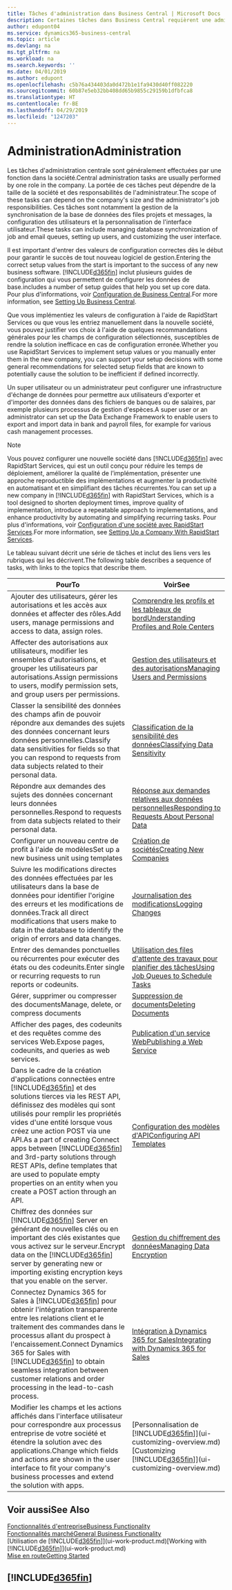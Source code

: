 ```yaml
---
title: Tâches d'administration dans Business Central | Microsoft Docs
description: Certaines tâches dans Business Central requièrent une administration centrale et une configuration. Découvrez quelles sont ces tâches et ce que vous devez faire.
author: edupont04
ms.service: dynamics365-business-central
ms.topic: article
ms.devlang: na
ms.tgt_pltfrm: na
ms.workload: na
ms.search.keywords: ''
ms.date: 04/01/2019
ms.author: edupont
ms.openlocfilehash: c5b76a434403da0d472b1e1fa9430d40ff082220
ms.sourcegitcommit: 60b87e5eb32bb408dd65b9855c29159b1dfbfca8
ms.translationtype: HT
ms.contentlocale: fr-BE
ms.lasthandoff: 04/29/2019
ms.locfileid: "1247203"
---
```

# <a name="administration"></a><span data-ttu-id="6f88a-104">Administration</span><span class="sxs-lookup"><span data-stu-id="6f88a-104">Administration</span></span>
<span data-ttu-id="6f88a-105">Les tâches d'administration centrale sont généralement effectuées par une fonction dans la société.</span><span class="sxs-lookup"><span data-stu-id="6f88a-105">Central administration tasks are usually performed by one role in the company.</span></span> <span data-ttu-id="6f88a-106">La portée de ces tâches peut dépendre de la taille de la société et des responsabilités de l'administrateur.</span><span class="sxs-lookup"><span data-stu-id="6f88a-106">The scope of these tasks can depend on the company's size and the administrator's job responsibilities.</span></span> <span data-ttu-id="6f88a-107">Ces tâches sont notamment la gestion de la synchronisation de la base de données des files projets et messages, la configuration des utilisateurs et la personnalisation de l'interface utilisateur.</span><span class="sxs-lookup"><span data-stu-id="6f88a-107">These tasks can include managing database synchronization of job and email queues, setting up users, and customizing the user interface.</span></span>  

<span data-ttu-id="6f88a-108">Il est important d'entrer des valeurs de configuration correctes dès le début pour garantir le succès de tout nouveau logiciel de gestion.</span><span class="sxs-lookup"><span data-stu-id="6f88a-108">Entering the correct setup values from the start is important to the success of any new business software.</span></span> [!INCLUDE[d365fin](includes/d365fin_md.md)] <span data-ttu-id="6f88a-109">inclut plusieurs guides de configuration qui vous permettent de configurer les données de base.</span><span class="sxs-lookup"><span data-stu-id="6f88a-109">includes a number of setup guides that help you set up core data.</span></span> <span data-ttu-id="6f88a-110">Pour plus d'informations, voir [Configuration de Business Central](setup.md).</span><span class="sxs-lookup"><span data-stu-id="6f88a-110">For more information, see [Setting Up Business Central](setup.md).</span></span>

<span data-ttu-id="6f88a-111">Que vous implémentiez les valeurs de configuration à l'aide de RapidStart Services ou que vous les entriez manuellement dans la nouvelle société, vous pouvez justifier vos choix à l'aide de quelques recommandations générales pour les champs de configuration sélectionnés, susceptibles de rendre la solution inefficace en cas de configuration erronée.</span><span class="sxs-lookup"><span data-stu-id="6f88a-111">Whether you use RapidStart Services to implement setup values or you manually enter them in the new company, you can support your setup decisions with some general recommendations for selected setup fields that are known to potentially cause the solution to be inefficient if defined incorrectly.</span></span>  

<span data-ttu-id="6f88a-112">Un super utilisateur ou un administrateur peut configurer une infrastructure d'échange de données pour permettre aux utilisateurs d'exporter et d'importer des données dans des fichiers de banques ou de salaires, par exemple plusieurs processus de gestion d'espèces.</span><span class="sxs-lookup"><span data-stu-id="6f88a-112">A super user or an administrator can set up the Data Exchange Framework to enable users to export and import data in bank and payroll files, for example for various cash management processes.</span></span>

> [!NOTE]
> <span data-ttu-id="6f88a-113">Vous pouvez configurer une nouvelle société dans [!INCLUDE[d365fin](includes/d365fin_md.md)] avec RapidStart Services, qui est un outil conçu pour réduire les temps de déploiement, améliorer la qualité de l’implémentation, présenter une approche reproductible des implémentations et augmenter la productivité en automatisant et en simplifiant des tâches récurrentes.</span><span class="sxs-lookup"><span data-stu-id="6f88a-113">You can set up a new company in [!INCLUDE[d365fin](includes/d365fin_md.md)] with RapidStart Services, which is a tool designed to shorten deployment times, improve quality of implementation, introduce a repeatable approach to implementations, and enhance productivity by automating and simplifying recurring tasks.</span></span> <span data-ttu-id="6f88a-114">Pour plus d'informations, voir [Configuration d'une société avec RapidStart Services](admin-set-up-a-company-with-rapidstart.md).</span><span class="sxs-lookup"><span data-stu-id="6f88a-114">For more information, see [Setting Up a Company With RapidStart Services](admin-set-up-a-company-with-rapidstart.md).</span></span>

<span data-ttu-id="6f88a-115">Le tableau suivant décrit une série de tâches et inclut des liens vers les rubriques qui les décrivent.</span><span class="sxs-lookup"><span data-stu-id="6f88a-115">The following table describes a sequence of tasks, with links to the topics that describe them.</span></span>   

|<span data-ttu-id="6f88a-116">**Pour**</span><span class="sxs-lookup"><span data-stu-id="6f88a-116">**To**</span></span>|<span data-ttu-id="6f88a-117">**Voir**</span><span class="sxs-lookup"><span data-stu-id="6f88a-117">**See**</span></span>|  
|------------|-------------|  
|<span data-ttu-id="6f88a-118">Ajouter des utilisateurs, gérer les autorisations et les accès aux données et affecter des rôles.</span><span class="sxs-lookup"><span data-stu-id="6f88a-118">Add users, manage permissions and access to data, assign roles.</span></span>|[<span data-ttu-id="6f88a-119">Comprendre les profils et les tableaux de bord</span><span class="sxs-lookup"><span data-stu-id="6f88a-119">Understanding Profiles and Role Centers</span></span>](admin-users-profiles-roles.md)|  
|<span data-ttu-id="6f88a-120">Affecter des autorisations aux utilisateurs, modifier les ensembles d'autorisations, et grouper les utilisateurs par autorisations.</span><span class="sxs-lookup"><span data-stu-id="6f88a-120">Assign permissions to users, modify permission sets, and group users per permissions.</span></span>|[<span data-ttu-id="6f88a-121">Gestion des utilisateurs et des autorisations</span><span class="sxs-lookup"><span data-stu-id="6f88a-121">Managing Users and Permissions</span></span>](ui-how-users-permissions.md)|
|<span data-ttu-id="6f88a-122">Classer la sensibilité des données des champs afin de pouvoir répondre aux demandes des sujets des données concernant leurs données personnelles.</span><span class="sxs-lookup"><span data-stu-id="6f88a-122">Classify data sensitivities for fields so that you can respond to requests from data subjects related to their personal data.</span></span>|[<span data-ttu-id="6f88a-123">Classification de la sensibilité des données</span><span class="sxs-lookup"><span data-stu-id="6f88a-123">Classifying Data Sensitivity</span></span>](admin-classifying-data-sensitivity.md)|
|<span data-ttu-id="6f88a-124">Répondre aux demandes des sujets des données concernant leurs données personnelles.</span><span class="sxs-lookup"><span data-stu-id="6f88a-124">Respond to requests from data subjects related to their personal data.</span></span>|[<span data-ttu-id="6f88a-125">Réponse aux demandes relatives aux données personnelles</span><span class="sxs-lookup"><span data-stu-id="6f88a-125">Responding to Requests About Personal Data</span></span>](admin-responding-to-requests-about-personal-data.md)|
|<span data-ttu-id="6f88a-126">Configurer un nouveau centre de profit à l'aide de modèles</span><span class="sxs-lookup"><span data-stu-id="6f88a-126">Set up a new business unit using templates</span></span>|[<span data-ttu-id="6f88a-127">Création de sociétés</span><span class="sxs-lookup"><span data-stu-id="6f88a-127">Creating New Companies</span></span>](about-new-company.md)|
|<span data-ttu-id="6f88a-128">Suivre les modifications directes des données effectuées par les utilisateurs dans la base de données pour identifier l'origine des erreurs et les modifications de données.</span><span class="sxs-lookup"><span data-stu-id="6f88a-128">Track all direct modifications that users make to data in the database to identify the origin of errors and data changes.</span></span>|[<span data-ttu-id="6f88a-129">Journalisation des modifications</span><span class="sxs-lookup"><span data-stu-id="6f88a-129">Logging Changes</span></span>](across-log-changes.md)|  
|<span data-ttu-id="6f88a-130">Entrer des demandes ponctuelles ou récurrentes pour exécuter des états ou des codeunits.</span><span class="sxs-lookup"><span data-stu-id="6f88a-130">Enter single or recurring requests to run reports or codeunits.</span></span>|[<span data-ttu-id="6f88a-131">Utilisation des files d'attente des travaux pour planifier des tâches</span><span class="sxs-lookup"><span data-stu-id="6f88a-131">Using Job Queues to Schedule Tasks</span></span>](admin-job-queues-schedule-tasks.md)|  
|<span data-ttu-id="6f88a-132">Gérer, supprimer ou compresser des documents</span><span class="sxs-lookup"><span data-stu-id="6f88a-132">Manage, delete, or compress documents</span></span>|[<span data-ttu-id="6f88a-133">Suppression de documents</span><span class="sxs-lookup"><span data-stu-id="6f88a-133">Deleting Documents</span></span>](admin-manage-documents.md)|  
|<span data-ttu-id="6f88a-134">Afficher des pages, des codeunits et des requêtes comme des services Web.</span><span class="sxs-lookup"><span data-stu-id="6f88a-134">Expose pages, codeunits, and queries as web services.</span></span>|[<span data-ttu-id="6f88a-135">Publication d'un service Web</span><span class="sxs-lookup"><span data-stu-id="6f88a-135">Publishing a Web Service</span></span>](across-how-publish-web-service.md)|
|<span data-ttu-id="6f88a-136">Dans le cadre de la création d'applications connectées entre [!INCLUDE[d365fin](includes/d365fin_md.md)] et des solutions tierces via les REST API, définissez des modèles qui sont utilisés pour remplir les propriétés vides d'une entité lorsque vous créez une action POST via une API.</span><span class="sxs-lookup"><span data-stu-id="6f88a-136">As a part of creating Connect apps between [!INCLUDE[d365fin](includes/d365fin_md.md)] and 3rd-party solutions through REST APIs, define templates that are used to populate empty properties on an entity when you create a POST action through an API.</span></span>|[<span data-ttu-id="6f88a-137">Configuration des modèles d'API</span><span class="sxs-lookup"><span data-stu-id="6f88a-137">Configuring API Templates</span></span>](admin-configuring-api-template.md)|
|<span data-ttu-id="6f88a-138">Chiffrez des données sur [!INCLUDE[d365fin](includes/d365fin_md.md)] Server en générant de nouvelles clés ou en important des clés existantes que vous activez sur le serveur.</span><span class="sxs-lookup"><span data-stu-id="6f88a-138">Encrypt data on the [!INCLUDE[d365fin](includes/d365fin_md.md)] server by generating new or importing existing encryption keys that you enable on the server.</span></span>|[<span data-ttu-id="6f88a-139">Gestion du chiffrement des données</span><span class="sxs-lookup"><span data-stu-id="6f88a-139">Managing Data Encryption</span></span>](admin-manage-data-encryption.md)|
|<span data-ttu-id="6f88a-140">Connectez Dynamics 365 for Sales à [!INCLUDE[d365fin](includes/d365fin_md.md)] pour obtenir l'intégration transparente entre les relations client et le traitement des commandes dans le processus allant du prospect à l'encaissement.</span><span class="sxs-lookup"><span data-stu-id="6f88a-140">Connect Dynamics 365 for Sales with [!INCLUDE[d365fin](includes/d365fin_md.md)] to obtain seamless integration between customer relations and order processing in the lead-to-cash process.</span></span>|[<span data-ttu-id="6f88a-141">Intégration à Dynamics 365 for Sales</span><span class="sxs-lookup"><span data-stu-id="6f88a-141">Integrating with Dynamics 365 for Sales</span></span>](admin-prepare-dynamics-365-for-sales-for-integration.md)|
|<span data-ttu-id="6f88a-142">Modifier les champs et les actions affichés dans l'interface utilisateur pour correspondre aux processus entreprise de votre société et étendre la solution avec des applications.</span><span class="sxs-lookup"><span data-stu-id="6f88a-142">Change which fields and actions are shown in the user interface to fit your company's business processes and extend the solution with apps.</span></span>|<span data-ttu-id="6f88a-143">[Personnalisation de [!INCLUDE[d365fin](includes/d365fin_md.md)]](ui-customizing-overview.md)</span><span class="sxs-lookup"><span data-stu-id="6f88a-143">[Customizing [!INCLUDE[d365fin](includes/d365fin_md.md)]](ui-customizing-overview.md)</span></span>|

## <a name="see-also"></a><span data-ttu-id="6f88a-144">Voir aussi</span><span class="sxs-lookup"><span data-stu-id="6f88a-144">See Also</span></span>
[<span data-ttu-id="6f88a-145">Fonctionnalités d'entreprise</span><span class="sxs-lookup"><span data-stu-id="6f88a-145">Business Functionality</span></span>](across-business-functionality.md)  
[<span data-ttu-id="6f88a-146">Fonctionnalités marché</span><span class="sxs-lookup"><span data-stu-id="6f88a-146">General Business Functionality</span></span>](ui-across-business-areas.md)  
<span data-ttu-id="6f88a-147">[Utilisation de [!INCLUDE[d365fin](includes/d365fin_md.md)]](ui-work-product.md)</span><span class="sxs-lookup"><span data-stu-id="6f88a-147">[Working with [!INCLUDE[d365fin](includes/d365fin_md.md)]](ui-work-product.md)</span></span>  
[<span data-ttu-id="6f88a-148">Mise en route</span><span class="sxs-lookup"><span data-stu-id="6f88a-148">Getting Started</span></span>](product-get-started.md)    

## [!INCLUDE[d365fin](includes/free_trial_md.md)]  
